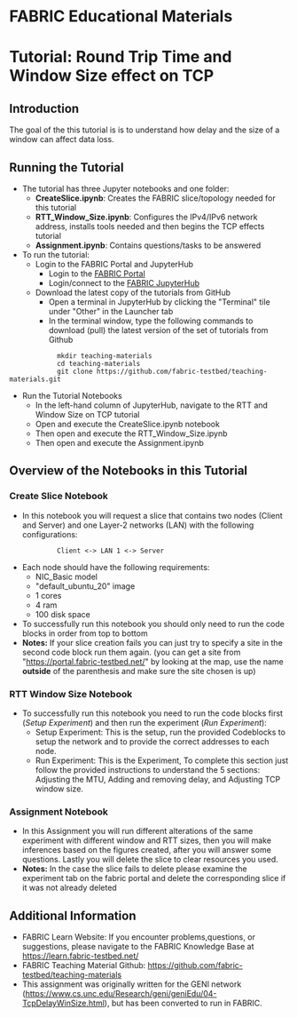 # FABRIC Educational Materials
# Tutorial: Round Trip Time and Window Size effect on TCP 
## Introduction
The goal of the this tutorial is is to understand how delay and the size of a window can affect data loss.

## Running the Tutorial
- The tutorial has three Jupyter notebooks and one folder:
    - **CreateSlice.ipynb**: Creates the FABRIC slice/topology needed for this tutorial
    - **RTT_Window_Size.ipynb**: Configures the IPv4/IPv6 network address, installs tools needed and then begins the TCP effects tutorial
    - **Assignment.ipynb**: Contains questions/tasks to be answered
- To run the tutorial:
   - Login to the FABRIC Portal and JupyterHub
    	- Login to the [FABRIC Portal](https://portal.fabric-testbed.net/)
    	- Login/connect to the [FABRIC JupyterHub](https://learn.fabric-testbed.net/knowledge-base/creating-your-first-experiment-in-jupyter-hub/)
   - Download the latest copy of the tutorials from GitHub
    	- Open a terminal in JupyterHub by clicking the "Terminal" tile under "Other" in the Launcher tab
    	- In the terminal window, type the following commands to download (pull) the latest version of the set of tutorials from Github
```
        	mkdir teaching-materials
        	cd teaching-materials
        	git clone https://github.com/fabric-testbed/teaching-materials.git
```

   - Run the Tutorial Notebooks
    	- In the left-hand column of JupyterHub, navigate to the RTT and Window Size on TCP tutorial
    	- Open and execute the CreateSlice.ipynb notebook
        - Then open and execute the RTT_Window_Size.ipynb
        - Then open and execute the Assignment.ipynb

## Overview of the Notebooks in this Tutorial

### Create Slice Notebook
- In this notebook you will request a slice that contains two nodes (Client and Server) and one Layer-2 networks (LAN) with the following configurations:
```
        	Client <-> LAN 1 <-> Server
```
- Each node should have the following requirements:
	- NIC_Basic model
	- "default_ubuntu_20" image
	- 1 cores
	- 4 ram
	- 100 disk space
 - To successfully run this notebook you should only need to run the code blocks in order from top to bottom
 - **Notes:** If your slice creation fails you can just try to specify a site in the second code block run them again. (you can get a site from "https://portal.fabric-testbed.net/" by looking at the map, use the name **outside** of the parenthesis and make sure the site chosen is up)

### RTT Window Size Notebook
- To successfully run this notebook you need to run the code blocks first (*Setup Experiment*) and then run the experiment (*Run Experiment*):
	- Setup Experiment: This is the setup, run the provided Codeblocks to setup the network and to provide the correct addresses to each node.
    - Run Experiment: This is the Experiment, To complete this section just follow the provided instructions to understand the 5 sections: Adjusting the MTU, Adding and removing delay, and Adjusting TCP window size.
 
### Assignment Notebook
- In this Assignment you will run different alterations of the same experiment with different window and RTT sizes, then you will make inferences based on the figures created, after you will answer some questions. Lastly you will delete the slice to clear resources you used.
- **Notes:** In the case the slice fails to delete please examine the experiment tab on the fabric portal and delete the corresponding slice if it was not already deleted

## Additional Information
- FABRIC Learn Website: If you encounter problems,questions, or suggestions, please navigate to the FABRIC Knowledge Base at https://learn.fabric-testbed.net/
- FABRIC Teaching Material Github: <https://github.com/fabric-testbed/teaching-materials>
- This assignment was originally written for the GENI network (<https://www.cs.unc.edu/Research/geni/geniEdu/04-TcpDelayWinSize.html>), but has been converted to run in FABRIC.
